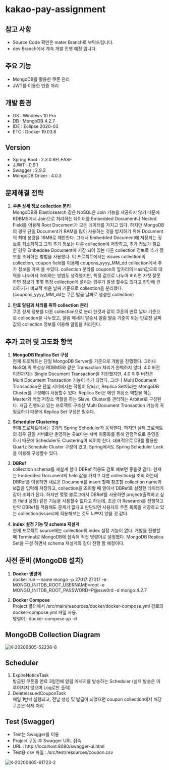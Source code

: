 # kakao-pay-assignment

## 참고 사항
* Source Code 확인은 mater Branch로 부탁드립니다.
* dev Branch에서 계속 개발 진행 예정 입니다.

## 주요 기능
* MongoDB를 활용한 쿠폰 관리
* JWT를 이용한 인증 처리

## 개발 환경
* OS : Windows 10 Pro
* DB : MongoDB 4.2.7
* IDE : Eclipse 2020-03
* ETC : Docker 19.03.8

## Version
* Spring Boot : 2.3.0.RELEASE
* JJWT : 0.9.1
* Swagger : 2.9.2
* MongoDB Driver : 4.0.3

## 문제해결 전략
1. **쿠폰 상세 정보 collection 분리**  
MongoDB와 Elasticsearch 같은 NoSQL은 Join 기능을 제공하지 않기 때문에 RDBMS에서 Join으로 처리하는 데이터를 Embedded Document나 Nested Field를 이용해 Root Document가 모든 데이터를 가지고 있다. 하지만 MongoDB의 경우 단일 Document가 RAM을 많이 사용하는 것을 방지하기 위해 Document의 최대 용량을
16MB로 제한한다. 그래서 Embedded Document에 저장되는 정보를 최소화하고 그외 추가 정보는 다른 collection에 저장하고, 추가 정보가 필요한 경우 
Embeddee Document에 저장 되어 있는 다른 collection 정보로 추가 정보를 조회하는 방법을 사용했다.
이 프로젝트에서는 issues collection의 collection, coupon field를 이용해 coupons_yyyy_MM_dd collection에서 추가 정보를 가져 올 수있다.
collection 분리를 coupon의 앞자리의 Hash값으로 대역을 나누어서 처리하는 방법도 생각했지만, 특정 값으로 나누어 버리면 자칫 잘못하면 정보가 몇몇 특정 collection에 
쏠리는 경우가 발생 할수도 있다고 판단해 관리하기가 비교적 쉬운 날짜 기준으로 collection을 분리했다.
(coupons_yyyy_MM_dd는 쿠폰 발급 날짜로 생성한 collection)  

2. **만료 알림과 처리를 위하 collection 분리**  
쿠폰 상세 정보를 다른 collection으로 분리 한것과 같이 쿠폰의 만료 날짜 기준으로 collection을 나누었고, 알림 메세지 발송시 알림 발송 기준이 되는 만료전 
날짜값의 collection 정보를 이용해 알림을 처리한다.

## 추가 고려 및 고도화 항목
1. **MongoDB Replica Set 구성**  
현재 프로젝트는 단일 MongoDB Server를 기준으로 개발을 진행했다. 그러나 NoSQL의 특성상 RDBMS와 같은 Transaction 처리가 완벽하지 않다. 
4.0 버전 이전까지는 Single Document Transaction을 지원했지만, 4.0 이후 버전은 Multi Document Transaction 기능이 추가 되었다.
그러나 Multi Document Transaction은 단일 서버에서는 작동이 않되고, Replica Set이라는 MongoDB Cluster를 구성해야 사용할수 있다.
Replica Set은 메인 저장소 역할을 하는 Master와 백업 저장소 역할을 하는 Slave, Cluster를 관리하는 Arbiter로 구성된다. 
지금 진행되고 있는 프로젝트 구조상 Multi Document Transaction 기능이 꼭 필요하기 때문에 Replica Set 구성은 필수다.

2. **Scheduler Clustering**  
현재 프로젝트에서는 2개의 Spring Scheduler가 동작한다. 하지만 실제 프로젝트의 경우 단일 서버로만 운영하는 곳보다는 서버 이중화를 통해 안정적으로 운영을 
하기 때문에 Scheduler도 Clustering이 되어야 한다. 대표적으로 DB를 활용한 Quartz Schedule Cluster 구성이 있고, Spring에서도 Spring Scheduler Lock을 
이용해 구성할수 있다.  

3. **DBRef**  
collection schema를 재설계 할때 DBRef 적용도 검토 해보면 좋을것 같다. 현재는 Embedded Document의 field 값을 가지고 다른 collection을 
조회 하는데 DBRef를 이용하면 새로운 Document를 insert 할때 참조할 collection name과 id값을 입력해 저장하고, collection을 조회할 때 
알아서 DBRef로 설정한 데이터가 같이 조회가 된다. 하지만 몇몇 블로그에서 DBRef를 사용하면 project(출력하고 싶은 field 설정) 같은 기능을 사용할수 없다고 하는데, 조금 더 Research를 진행하고 만약 DBRef를 적용해도 문제가 없다고 판단되면 사용자의 쿠폰 목록을 저장하고 있는 collection(issues)에 
적용해보는 것도 나쁘지 않을 것 같다.  

4. **index 설정 기능 및 schema 재설계**  
현재 프로젝트 source에는 collection의 index 설정 기능이 없다. 개발을 진행할때 Terminal로 MongoDB에 접속해 직접 명령어로 설정했다. 
MongoDB Replica Set을 구성 하면서 schema 재설계와 같이 진행 할 예정이다.

## 사전 준비 (MongoDB 설치)
1. **Docker 명령어**  
docker run --name mongo -p 27017:27017 -e MONGO_INITDB_ROOT_USERNAME=root -e MONGO_INITDB_ROOT_PASSWORD=P@ssw0rd -d mongo:4.2.7

2. **Docker Compose**  
Project 폴더에서 /src/main/resources/docker/docker-compose.yml 경로의 docker-compose.yml 파일 사용.  
명령어 : docker-compose up -d

## MongoDB Collection Diagram
![K-20200605-52236-8](https://user-images.githubusercontent.com/49360550/83811341-988f9880-a6f4-11ea-9be7-61200ede3c9f.jpg)

## Scheduler
1. ExpireNoticeTask  
발급된 쿠폰중 만료 3일전에 알림 메세지를 발송하는 Scheduler (실제 발송은 이루어지지 않으며 Log로만 출력)  
2. DeleteIssuedCouponTask  
매일 1번씩 실행되고, 전날 생성 및 발급이 되었으면 coupon collection에서 해당 쿠폰은 삭제 처리

## Test (Swagger)
* Test는 Swagger를 이용
* Project 구동 후 Swagger URL 접속
* URL : http://localhost:8080/swagger-ui.html  
* Test용 csv 파일 : /src/test/resources/coupon.csv  

![K-20200605-61723-2](https://user-images.githubusercontent.com/49360550/83811346-99c0c580-a6f4-11ea-9af8-2a2a72c44b21.jpg)


